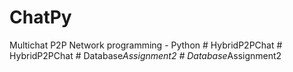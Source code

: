 # ChatPy
Multichat P2P Network programming - Python
#   H y b r i d P 2 P C h a t  
 #   H y b r i d P 2 P C h a t  
 #   D a t a b a s e _ A s s i g n m e n t 2  
 #   D a t a b a s e _ A s s i g n m e n t 2  
 